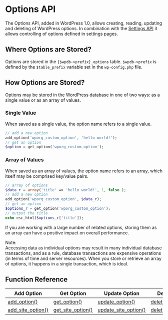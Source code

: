 # Options API

The Options API, added in WordPress 1.0, allows creating, reading, updating and deleting of WordPress options. In combination with the [Settings API](https://developer.wordpress.org/plugins/settings/settings-api/) it allows controlling of options defined in settings pages.

## Where Options are Stored?

Options are stored in the `{$wpdb->prefix}_options` table. `$wpdb->prefix` is defined by the `$table_prefix` variable set in the `wp-config.php` file.

## How Options are Stored?

Options may be stored in the WordPress database in one of two ways: as a single value or as an array of values.

### Single Value

When saved as a single value, the option name refers to a single value.

```php
// add a new option
add_option('wporg_custom_option', 'hello world!');
// get an option
$option = get_option('wporg_custom_option');
```

### Array of Values

When saved as an array of values, the option name refers to an array, which itself may be comprised key/value pairs.

```php
// array of options
$data_r = array('title' => 'hello world!', 1, false );
// add a new option
add_option('wporg_custom_option', $data_r);
// get an option
$options_r = get_option('wporg_custom_option');
// output the title
echo esc_html($options_r['title']);
```

If you are working with a large number of related options, storing them as an array can have a positive impact on overall performance.

Note:  
Accessing data as individual options may result in many individual database transactions, and as a rule, database transactions are expensive operations (in terms of time and server resources). When you store or retrieve an array of options, it happens in a single transaction, which is ideal.

## Function Reference

| Add Option | Get Option | Update Option | Delete Option |
| --- | --- | --- | --- |
| [add\_option()](https://developer.wordpress.org/reference/functions/add_option/) | [get\_option()](https://developer.wordpress.org/reference/functions/get_option/) | [update\_option()](https://developer.wordpress.org/reference/functions/update_option/) | [delete\_option()](https://developer.wordpress.org/reference/functions/delete_option/) |
| [add\_site\_option()](https://developer.wordpress.org/reference/functions/add_site_option/) | [get\_site\_option()](https://developer.wordpress.org/reference/functions/get_site_option/) | [update\_site\_option()](https://developer.wordpress.org/reference/functions/update_site_option/) | [delete\_site\_option()](https://developer.wordpress.org/reference/functions/delete_site_option/) |